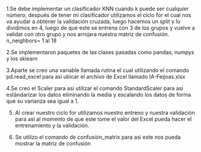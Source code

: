 1.Se debe implementar un clasificador KNN cuando k puede ser cualquier número, después de 
tener mi clasificador utilizamos el ciclo for el cual nos va ayudar a obtener la validación cruzada, 
luego hacemos un split y lo dividimos en 4, luego de que este se entrena con 3 de los grupos y 
vuelve a validar con otro grupo y nos arrojara nuestra matriz de confusión.
n_neighbors= 1 al 18


2.Se implementaron paquetes de las clases pasadas como pandas, numpys y los sklearn

3.Aparte se creo una variable llamada rutina el cual utilizando el comando pd.read_excel para asi 
ubicar el archivo de Excel llamado IA-Feijoas.xlsx

4.Se creo el Scaler para asi utilizar el comando StandardScaler para asi estándarizar los datos 
eliminando la media y escalando los datos de forma que su varianza sea igual a 1.


5. Al crear nuestro ciclo for utilizamos nuestro entreno y nuestra validación para asi al momento 
de que este tome el valor del Excel pueda hacer el entrenamiento y la validación.


6. Se utilizo el comando de confusión_matrix para asi este nos pueda mostrar la matriz de 
confusión

